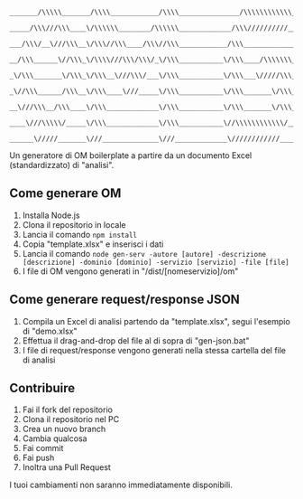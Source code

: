 ```
_______/\\\\\_______/\\\\____________/\\\\_______________/\\\\\\\\\\\\______________________________
 _____/\\\///\\\____\/\\\\\\________/\\\\\\_____________/\\\//////////_______________________________
  ___/\\\/__\///\\\__\/\\\//\\\____/\\\//\\\____________/\\\__________________________________________
   __/\\\______\//\\\_\/\\\\///\\\/\\\/_\/\\\___________\/\\\____/\\\\\\\_____/\\\\\\\\___/\\/\\\\\\___
    _\/\\\_______\/\\\_\/\\\__\///\\\/___\/\\\___________\/\\\___\/////\\\___/\\\/////\\\_\/\\\////\\\__
     _\//\\\______/\\\__\/\\\____\///_____\/\\\___________\/\\\_______\/\\\__/\\\\\\\\\\\__\/\\\__\//\\\_
      __\///\\\__/\\\____\/\\\_____________\/\\\___________\/\\\_______\/\\\_\//\\///////___\/\\\___\/\\\_
       ____\///\\\\\/_____\/\\\_____________\/\\\___________\//\\\\\\\\\\\\/___\//\\\\\\\\\\_\/\\\___\/\\\_
        ______\/////_______\///______________\///_____________\////////////______\//////////__\///____\///__
```
Un generatore di OM boilerplate a partire da un documento Excel (standardizzato) di "analisi".

## Come generare OM

1. Installa Node.js
2. Clona il repositorio in locale
3. Lancia il comando `npm install`
4. Copia "template.xlsx" e inserisci i dati
5. Lancia il comando `node gen-serv -autore [autore] -descrizione [descrizione] -dominio [dominio] -servizio [servizio] -file [file]`
6. I file di OM vengono generati in "/dist/[nomeservizio]/om"

## Come generare request/response JSON

1. Compila un Excel di analisi partendo da "template.xlsx", segui l'esempio di "demo.xlsx"
2. Effettua il drag-and-drop del file al di sopra di "gen-json.bat"
3. I file di request/response vengono generati nella stessa cartella del file di analisi

## Contribuire

1. Fai il fork del repositorio
2. Clona il repositorio nel PC
3. Crea un nuovo branch
4. Cambia qualcosa
5. Fai commit
6. Fai push
7. Inoltra una Pull Request

I tuoi cambiamenti non saranno immediatamente disponibili.
